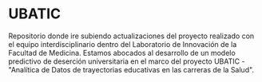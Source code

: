 # UBATIC

Repositorio donde ire subiendo actualizaciones del proyecto realizado con el equipo interdisciplinario dentro del Laboratorio de Innovación de la Facultad de Medicina. Estamos abocados al desarrollo de un modelo predictivo de deserción universitaria en el marco del proyecto UBATIC - "Analítica de Datos de trayectorias educativas en las carreras de la Salud".
